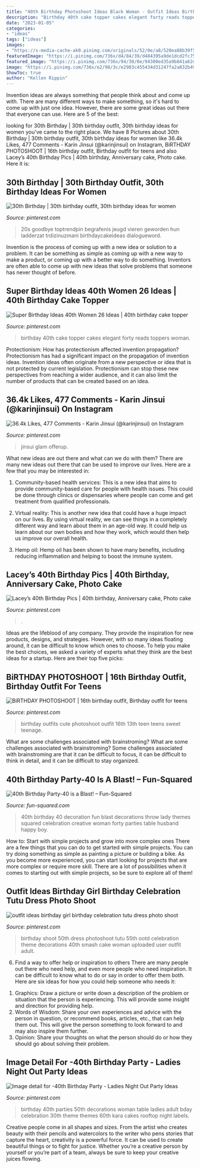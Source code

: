 ```yaml
---
title: "40th Birthday Photoshoot Ideas Black Woman - Outfit Ideas Birthday Girl Birthday Celebration Tutu Dress Photo Shoot"
description: "Birthday 40th cake topper cakes elegant forty reads toppers woman"
date: "2023-01-05"
categories:
- "ideas"
tags: ["ideas"]
images:
- "https://s-media-cache-ak0.pinimg.com/originals/52/0e/a8/520ea88b39f5a2a9c1455a322cda2cd0.jpg"
featuredImage: "https://i.pinimg.com/736x/d4/84/39/d484395a9de1dcd2fc7597d71a43f85e.jpg"
featured_image: "https://i.pinimg.com/736x/94/30/0e/94300ed35a9b841a62d5434d4d780e18.jpg"
image: "https://i.pinimg.com/736x/e2/98/3c/e2983c455434d31247fa2a832b49ed72.jpg"
ShowToc: true
author: "Kellen Rippin"
---
```



Invention ideas are always something that people think about and come up with. There are many different ways to make something, so it's hard to come up with just one idea. However, there are some great ideas out there that everyone can use. Here are 5 of the best: 

	

		
looking for 30th Birthday | 30th birthday outfit, 30th birthday ideas for women you've came to the right place. We have 8 Pictures about 30th Birthday | 30th birthday outfit, 30th birthday ideas for women like 36.4k Likes, 477 Comments - Karin Jinsui (@karinjinsui) on Instagram, BiRTHDAY PHOTOSHOOT | 16th birthday outfit, Birthday outfit for teens and also Lacey’s 40th Birthday Pics | 40th birthday, Anniversary cake, Photo cake. Here it is:
		
    
## 30th Birthday | 30th Birthday Outfit, 30th Birthday Ideas For Women

<img loading=lazy src="https://i.pinimg.com/736x/b6/93/99/b6939921abfe9d77e9c3b4772d88c8d1.jpg" onerror="this.onerror=null;this.src='https://tse2.mm.bing.net/th?id=OIP.R15IILNFMdPDh28HvwZDOAHaLt&amp;pid=15.1';" alt="30th Birthday | 30th birthday outfit, 30th birthday ideas for women">

_Source: pinterest.com_

>20s goodbye toptrendpin begrafenis jeugd vieren geworden hun ladderzat trdizinuzmani birthdaycakeideas dialogueword. 

	

Invention is the process of coming up with a new idea or solution to a problem. It can be something as simple as coming up with a new way to make a product, or coming up with a better way to do something. Inventors are often able to come up with new ideas that solve problems that someone has never thought of before.

    
## Super Birthday Ideas 40th Women 26 Ideas | 40th Birthday Cake Topper

<img loading=lazy src="https://i.pinimg.com/736x/e2/98/3c/e2983c455434d31247fa2a832b49ed72.jpg" onerror="this.onerror=null;this.src='https://tse3.mm.bing.net/th?id=OIP.bAasmcgiRFEJfaz40kmyZQAAAA&amp;pid=15.1';" alt="Super Birthday Ideas 40th Women 26 Ideas | 40th birthday cake topper">

_Source: pinterest.com_

>birthday 40th cake topper cakes elegant forty reads toppers woman. 

	

Protectionism: How has protectionism affected invention propagation?
Protectionism has had a significant impact on the propagation of invention ideas. Invention ideas often originate from a new perspective or idea that is not protected by current legislation. Protectionism can stop these new perspectives from reaching a wider audience, and it can also limit the number of products that can be created based on an idea.

    
## 36.4k Likes, 477 Comments - Karin Jinsui (@karinjinsui) On Instagram

<img loading=lazy src="https://i.pinimg.com/736x/94/30/0e/94300ed35a9b841a62d5434d4d780e18.jpg" onerror="this.onerror=null;this.src='https://tse1.mm.bing.net/th?id=OIP.q0RkiZmgYih9oqDq0LOniAHaIr&amp;pid=15.1';" alt="36.4k Likes, 477 Comments - Karin Jinsui (@karinjinsui) on Instagram">

_Source: pinterest.com_

>jinsui glam offerup. 

	

What new ideas are out there and what can we do with them?
There are many new ideas out there that can be used to improve our lives. Here are a few that you may be interested in:
1. Community-based health services: This is a new idea that aims to provide community-based care for people with health issues. This could be done through clinics or dispensaries where people can come and get treatment from qualified professionals.

2. Virtual reality: This is another new idea that could have a huge impact on our lives. By using virtual reality, we can see things in a completely different way and learn about them in an age-old way. It could help us learn about our own bodies and how they work, which would then help us improve our overall health.

3. Hemp oil: Hemp oil has been shown to have many benefits, including reducing inflammation and helping to boost the immune system.

    
## Lacey’s 40th Birthday Pics | 40th Birthday, Anniversary Cake, Photo Cake

<img loading=lazy src="https://i.pinimg.com/originals/30/8c/22/308c22a40008f85e3046d08ff4ddc1f2.jpg" onerror="this.onerror=null;this.src='https://tse4.mm.bing.net/th?id=OIP.SdVylVGAqcpy8cIzwwIl4gHaLJ&amp;pid=15.1';" alt="Lacey’s 40th Birthday Pics | 40th birthday, Anniversary cake, Photo cake">

_Source: pinterest.com_

>. 

	

Ideas are the lifeblood of any company. They provide the inspiration for new products, designs, and strategies. However, with so many ideas floating around, it can be difficult to know which ones to choose. To help you make the best choices, we asked a variety of experts what they think are the best ideas for a startup. Here are their top five picks: 

    
## BiRTHDAY PHOTOSHOOT | 16th Birthday Outfit, Birthday Outfit For Teens

<img loading=lazy src="https://i.pinimg.com/736x/62/2d/d3/622dd3d9e541de9b3b6a9deedda90dc0.jpg" onerror="this.onerror=null;this.src='https://tse4.mm.bing.net/th?id=OIP.FpAoxZEijzxdUJxMcHnOFQHaHt&amp;pid=15.1';" alt="BiRTHDAY PHOTOSHOOT | 16th birthday outfit, Birthday outfit for teens">

_Source: pinterest.com_

>birthday outfits cute photoshoot outfit 16th 13th teen teens sweet teenage. 

	

What are some challenges associated with brainstroming?
What are some challenges associated with brainstroming?
Some challenges associated with brainstroming are that it can be difficult to focus, it can be difficult to think in detail, and it can be difficult to stay organized.

    
## 40th Birthday Party-40 Is A Blast! – Fun-Squared

<img loading=lazy src="http://fun-squared.com/wp-content/uploads/2017/05/40thBirthdayPartyIdeas.jpg" onerror="this.onerror=null;this.src='https://tse1.mm.bing.net/th?id=OIP.LudsxHQed8a1X6sX-ON6TAHaKb&amp;pid=15.1';" alt="40th Birthday Party-40 is a Blast! – Fun-Squared">

_Source: fun-squared.com_

>40th birthday 40 decoration fun blast decorations throw lady themes squared celebration creative woman forty parties table husband happy boy. 

	

How to: Start with simple projects and grow into more complex ones
There are a few things that you can do to get started with simple projects. You can try doing something as simple as painting a picture or building a bike. As you become more experienced, you can start looking for projects that are more complex or require more skill. There are a lot of possibilities when it comes to starting out with simple projects, so be sure to explore all of them!

    
## Outfit Ideas Birthday Girl Birthday Celebration Tutu Dress Photo Shoot

<img loading=lazy src="https://i.pinimg.com/736x/d4/84/39/d484395a9de1dcd2fc7597d71a43f85e.jpg" onerror="this.onerror=null;this.src='https://tse2.mm.bing.net/th?id=OIP.0qxnHTjP7iFSZCx1QAwBUgHaKv&amp;pid=15.1';" alt="outfit ideas birthday girl birthday celebration tutu dress photo shoot">

_Source: pinterest.com_

>birthday shoot 50th dress photoshoot tutu 55th ootd celebration theme decorations 40th smash cake woman uploaded user outfit adult. 

	

6) Find a way to offer help or inspiration to others
There are many people out there who need help, and even more people who need inspiration. It can be difficult to know what to do or say in order to offer them both. Here are six ideas for how you could help someone who needs it: 
1. Graphics: Draw a picture or write down a description of the problem or situation that the person is experiencing. This will provide some insight and direction for providing help. 
2. Words of Wisdom: Share your own experiences and advice with the person in question, or recommend books, articles, etc., that can help them out. This will give the person something to look forward to and may also inspire them further. 
3. Opinion: Share your thoughts on what the person should do or how they should go about solving their problem.

    
## Image Detail For -40th Birthday Party - Ladies Night Out Party Ideas

<img loading=lazy src="https://s-media-cache-ak0.pinimg.com/originals/52/0e/a8/520ea88b39f5a2a9c1455a322cda2cd0.jpg" onerror="this.onerror=null;this.src='https://tse3.mm.bing.net/th?id=OIP.9gDbFboaTJkIvf2t8o58BgHaLf&amp;pid=15.1';" alt="Image detail for -40th Birthday Party - Ladies Night Out Party Ideas">

_Source: pinterest.com_

>birthday 40th parties 50th decorations woman table ladies adult bday celebration 30th theme themes 60th kara cakes rooftop night labels. 

	

Creative people come in all shapes and sizes. From the artist who creates beauty with their pencils and watercolors to the writer who pens stories that capture the heart, creativity is a powerful force. It can be used to create beautiful things or to fight for justice. Whether you’re a creative person by yourself or you’re part of a team, always be sure to keep your creative juices flowing.

